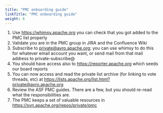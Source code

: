 ```yaml
---
title: "PMC onboarding guide"
linkTitle: "PMC onboarding guide"
weight: 6
---
```


<!--

 Licensed to the Apache Software Foundation (ASF) under one
 or more contributor license agreements.  See the NOTICE file
 distributed with this work for additional information
 regarding copyright ownership.  The ASF licenses this file
 to you under the Apache License, Version 2.0 (the
 "License"); you may not use this file except in compliance
 with the License.  You may obtain a copy of the License at

   https://www.apache.org/licenses/LICENSE-2.0

 Unless required by applicable law or agreed to in writing,
 software distributed under the License is distributed on an
 "AS IS" BASIS, WITHOUT WARRANTIES OR CONDITIONS OF ANY
 KIND, either express or implied.  See the License for the
 specific language governing permissions and limitations
 under the License.

--> 

1. Use https://whimsy.apache.org you can check that you got added to the PMC list properly
2. Validate you are in the PMC group in JIRA and the Confluence Wiki
3. Subscribe to private@avro.apache.org; you can use whimsy to do this for whatever email account you want, or send mail from that mail address to private-subscribe@
4. You should have access also to https://reporter.apache.org which seeds our board reports
5. You can now access and read the private list archive (for linking to vote threads, etc) at https://lists.apache.org/list.html?private@avro.apache.org
6. Review the ASF PMC guides. There are a few, but you should re-read what the responsibilities are.
7. The PMC keeps a set of valuable resources in https://svn.apache.org/repos/private/pmc